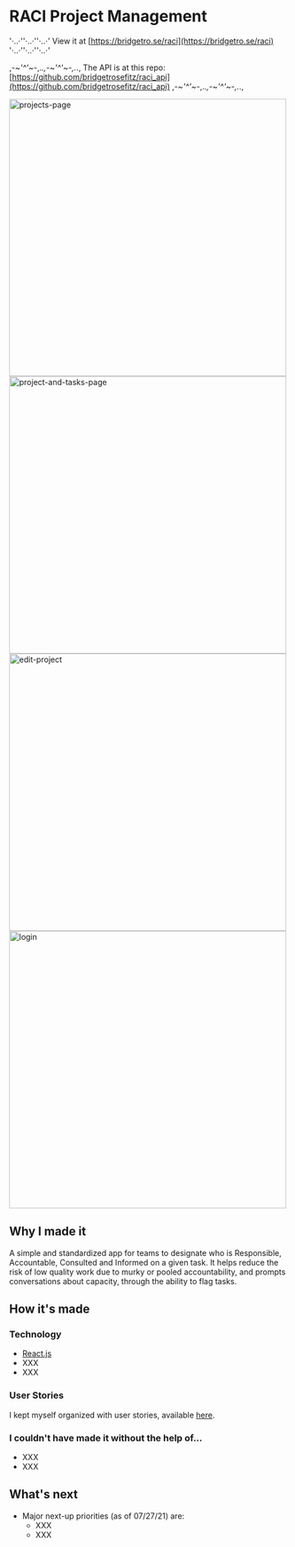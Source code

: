 # RACI Project Management 

'·..·''·..·''·..·' View it at [https://bridgetro.se/raci](https://bridgetro.se/raci) '·..·''·..·''·..·'

,-*~'^'~*-,._.,-*~'^'~*-,._., The API is at this repo: [https://github.com/bridgetrosefitz/raci_api](https://github.com/bridgetrosefitz/raci_api) ,-*~'^'~*-,._.,-*~'^'~*-,._., 

<p float="left">
  <img alt='projects-page' src="https://bridgetro.se/project-snapshots/raci/raci-5-projects-page.png" width='500' />
  <img alt="project-and-tasks-page" src="https://bridgetro.se/project-snapshots/raci/raci-1-project-and-tasks-page.png" width='500'/>
  <img alt="edit-project" src="https://bridgetro.se/project-snapshots/raci/raci-6-edit-project.png" width='500'/>
  <img alt="login" src="https://bridgetro.se/project-snapshots/raci/raci-3-login.png" width='500'/>
</p>

## Why I made it

A simple and standardized app for teams to designate who is Responsible, Accountable, Consulted and Informed on a given task. It helps reduce the risk of low quality work due to murky or pooled accountability, and prompts conversations about capacity, through the ability to flag tasks.

## How it's made

### Technology

* [React.js](https://reactjs.org/)
* XXX
* XXX

### User Stories

I kept myself organized with user stories, available [here](https://bridgetrosefitz.notion.site/Bridget-Fitzgerald-RACI-3166a2742268438889473e69c943d72e).

### I couldn't have made it without the help of...

* XXX
* XXX


## What's next

* Major next-up priorities (as of 07/27/21) are:
  * XXX
  * XXX
